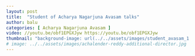 ```yaml
---
layout: post
title:  "Student of Acharya Nagarjuna Avasam talks"
author: balu
categories: [ Acharya Nagarjuna Avasam ]
video: //youtu.be/obf1EPGXJyw https://youtu.be/obf1EPGXJyw
thumbnail: "background-image: url(../../assets/images/student_avasam_1.jpg);"
# image: ../../assets/images/achalender-reddy-additional-director.jpg
---
```

